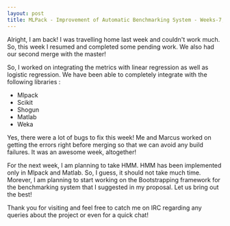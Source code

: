 ```yaml
---
layout: post
title: MLPack - Improvement of Automatic Benchmarking System - Weeks-7,8
---
```


Alright, I am back! I was travelling home last week and couldn't work much. So, this week I resumed and completed some pending work. We also had our second merge with the master!

So, I worked on integrating the metrics with linear regression as well as logistic regression. We have been able to completely integrate with the following libraries :

* Mlpack
* Scikit
* Shogun
* Matlab
* Weka

Yes, there were a lot of bugs to fix this week! Me and Marcus worked on getting the errors right before merging so that we can avoid any build failures. It was an awesome week, altogether!

For the next week, I am planning to take HMM. HMM has been implemented only in Mlpack and Matlab. So, I guess, it should not take much time. Morever, I am planning to start working on the Bootstrapping framework for the benchmarking system that I suggested in my proposal. Let us bring out the best!

Thank you for visiting and feel free to catch me on IRC regarding any queries about the project or even for a quick chat!
